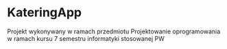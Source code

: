 # KateringApp
Projekt wykonywany w ramach przedmiotu Projektowanie oprogramowania w ramach kursu 7 semestru informatyki stosowanej PW
